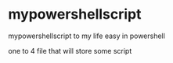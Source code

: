 # mypowershellscript
mypowershellscript to my life easy in powershell

one to 4 file that will store some script

